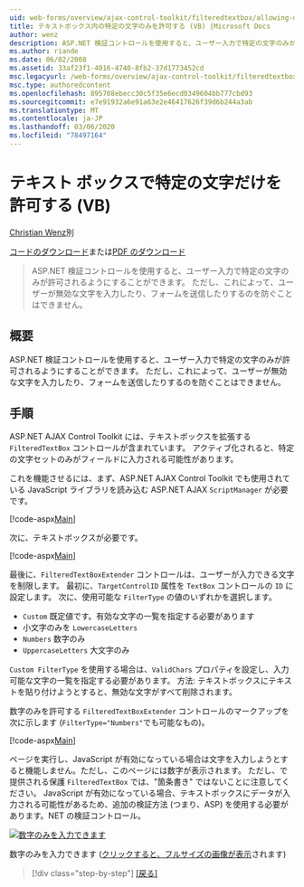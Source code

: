 ```yaml
---
uid: web-forms/overview/ajax-control-toolkit/filteredtextbox/allowing-only-certain-characters-in-a-text-box-vb
title: テキストボックス内の特定の文字のみを許可する (VB) |Microsoft Docs
author: wenz
description: ASP.NET 検証コントロールを使用すると、ユーザー入力で特定の文字のみが許可されるようにすることができます。 ただし、これによって、ユーザーが無効な型を入力するのを防ぐことはできません...
ms.author: riande
ms.date: 06/02/2008
ms.assetid: 33af23f1-4016-4740-8fb2-37d1773452cd
msc.legacyurl: /web-forms/overview/ajax-control-toolkit/filteredtextbox/allowing-only-certain-characters-in-a-text-box-vb
msc.type: authoredcontent
ms.openlocfilehash: 895708ebecc30c5f35e6ecd0349604bb777cbd93
ms.sourcegitcommit: e7e91932a6e91a63e2e46417626f39d6b244a3ab
ms.translationtype: MT
ms.contentlocale: ja-JP
ms.lasthandoff: 03/06/2020
ms.locfileid: "78497164"
---
```

# <a name="allowing-only-certain-characters-in-a-text-box-vb"></a>テキスト ボックスで特定の文字だけを許可する (VB)

[Christian Wenz](https://github.com/wenz)別

[コードのダウンロード](https://download.microsoft.com/download/4/c/2/4c2def7a-0d23-4055-91f9-1f18504167d7/FilteredTextBox0.vb.zip)または[PDF のダウンロード](https://download.microsoft.com/download/b/6/a/b6ae89ee-df69-4c87-9bfb-ad1eb2b23373/filteredtextbox0VB.pdf)

> ASP.NET 検証コントロールを使用すると、ユーザー入力で特定の文字のみが許可されるようにすることができます。 ただし、これによって、ユーザーが無効な文字を入力したり、フォームを送信したりするのを防ぐことはできません。

## <a name="overview"></a>概要

ASP.NET 検証コントロールを使用すると、ユーザー入力で特定の文字のみが許可されるようにすることができます。 ただし、これによって、ユーザーが無効な文字を入力したり、フォームを送信したりするのを防ぐことはできません。

## <a name="steps"></a>手順

ASP.NET AJAX Control Toolkit には、テキストボックスを拡張する `FilteredTextBox` コントロールが含まれています。 アクティブ化されると、特定の文字セットのみがフィールドに入力される可能性があります。

これを機能させるには、まず、ASP.NET AJAX Control Toolkit でも使用されている JavaScript ライブラリを読み込む ASP.NET AJAX `ScriptManager` が必要です。

[!code-aspx[Main](allowing-only-certain-characters-in-a-text-box-vb/samples/sample1.aspx)]

次に、テキストボックスが必要です。

[!code-aspx[Main](allowing-only-certain-characters-in-a-text-box-vb/samples/sample2.aspx)]

最後に、`FilteredTextBoxExtender` コントロールは、ユーザーが入力できる文字を制限します。 最初に、`TargetControlID` 属性を `TextBox` コントロールの `ID` に設定します。 次に、使用可能な `FilterType` の値のいずれかを選択します。

- `Custom` 既定値です。有効な文字の一覧を指定する必要があります
- 小文字のみを `LowercaseLetters`
- `Numbers` 数字のみ
- `UppercaseLetters` 大文字のみ

`Custom FilterType` を使用する場合は、`ValidChars` プロパティを設定し、入力可能な文字の一覧を指定する必要があります。 方法: テキストボックスにテキストを貼り付けようとすると、無効な文字がすべて削除されます。

数字のみを許可する `FilteredTextBoxExtender` コントロールのマークアップを次に示します (`FilterType="Numbers"`でも可能なもの)。

[!code-aspx[Main](allowing-only-certain-characters-in-a-text-box-vb/samples/sample3.aspx)]

ページを実行し、JavaScript が有効になっている場合は文字を入力しようとすると機能しません。ただし、このページには数字が表示されます。 ただし、で提供される保護 `FilteredTextBox` では、"箇条書き" ではないことに注意してください。 JavaScript が有効になっている場合、テキストボックスにデータが入力される可能性があるため、追加の検証方法 (つまり、ASP) を使用する必要があります。NET の検証コントロール。

[![数字のみを入力できます](allowing-only-certain-characters-in-a-text-box-vb/_static/image2.png)](allowing-only-certain-characters-in-a-text-box-vb/_static/image1.png)

数字のみを入力できます ([クリックすると、フルサイズの画像が表示](allowing-only-certain-characters-in-a-text-box-vb/_static/image3.png)されます)

> [!div class="step-by-step"]
> [[戻る]](allowing-only-certain-characters-in-a-text-box-cs.md)
